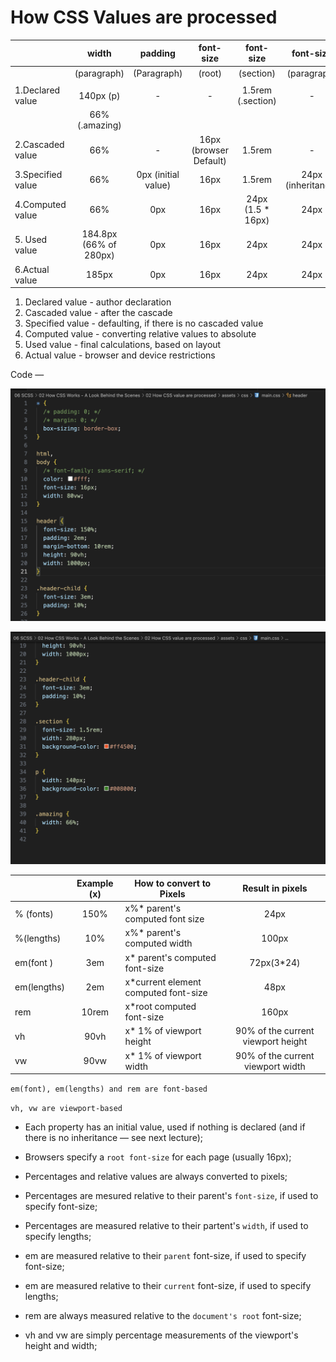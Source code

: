 # How CSS Values are processed

|                   |         width          |       padding       |       font-size        |     font-size      |     font-size      |
| :---------------- | :--------------------: | :-----------------: | :--------------------: | :----------------: | :----------------: |
|                   |      (paragraph)       |     (Paragraph)     |         (root)         |     (section)      |    (paragraph)     |
|                   |                        |                     |                        |                    |                    |
| 1.Declared value  |       140px (p)        |          -          |           -            | 1.5rem (.section)  |         -          |
|                   |     66%(.amazing)      |                     |                        |                    |                    |
| 2.Cascaded value  |          66%           |          -          | 16px (browser Default) |       1.5rem       |         -          |
| 3.Specified value |          66%           | 0px (initial value) |          16px          |       1.5rem       | 24px (inheritance) |
| 4.Computed value  |          66%           |         0px         |          16px          | 24px (1.5 \* 16px) |        24px        |
| 5. Used value     | 184.8px (66% of 280px) |         0px         |          16px          |        24px        |        24px        |
| 6.Actual value    |         185px          |         0px         |          16px          |        24px        |        24px        |

1. Declared value - author declaration
2. Cascaded value - after the cascade
3. Specified value - defaulting, if there is no cascaded value
4. Computed value - converting relative values to absolute
5. Used value - final calculations, based on layout
6. Actual value - browser and device restrictions

Code &mdash;

![Screenshot of Project](./assets/img/s1.png)

![Screenshot of Project](./assets/img/s2.png)

|             | Example (x) | How to convert to Pixels              |          Result in pixels          |
| :---------- | :---------: | ------------------------------------- | :--------------------------------: |
| % (fonts)   |    150%     | x%\* parent's computed font size      |                24px                |
| %(lengths)  |     10%     | x%\* parent's computed width          |               100px                |
| em(font )   |     3em     | x\* parent's computed font-size       |            72px(3\*24)             |
| em(lengths) |     2em     | x\*current element computed font-size |                48px                |
| rem         |    10rem    | x\*root computed font-size            |               160px                |
| vh          |    90vh     | x\* 1% of viewport height             | 90% of the current viewport height |
| vw          |    90vw     | x\* 1% of viewport width              | 90% of the current viewport width  |

`em(font), em(lengths) and rem are font-based`

`vh, vw are viewport-based`

- Each property has an initial value, used if nothing is declared (and if there is no inheritance &mdash; see next lecture);

- Browsers specify a `root font-size` for each page (usually 16px);

- Percentages and relative values are always converted to pixels;

- Percentages are mesured relative to their parent's `font-size`, if used to specify font-size;

- Percentages are measured relative to their partent's `width`, if used to specify lengths;

- em are measured relative to their `parent` font-size, if used to specify font-size;

- em are measured relative to their `current` font-size, if used to specify lengths;

- rem are always measured relative to the `document's root` font-size;

- vh and vw are simply percentage measurements of the viewport's height and width;

